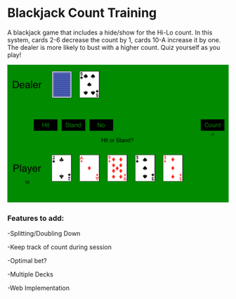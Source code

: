 # Blackjack Count Training



A blackjack game that includes a hide/show for the Hi-Lo count. In this system, cards 2-6 decrease the count by 1, cards 10-A increase it by one. The dealer is more likely to bust with a higher count. Quiz yourself as you play!



![](/img/screen.jpg)


### Features to add:

-Splitting/Doubling Down

-Keep track of count during session

-Optimal bet?

-Multiple Decks

-Web Implementation

